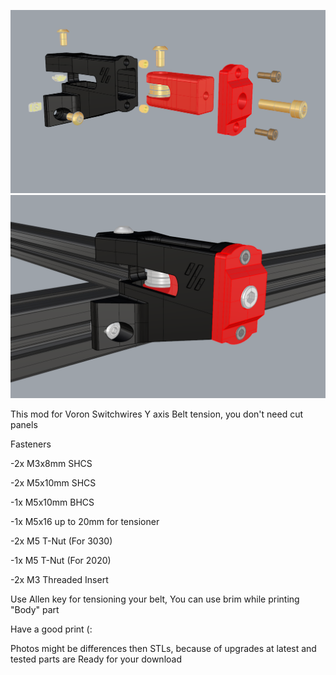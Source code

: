 ![parts](Images/asembly.png)
![parts](Images/mod.png)

This mod for Voron Switchwires Y axis Belt tension, you don't need cut panels

Fasteners

-2x M3x8mm SHCS

-2x M5x10mm SHCS

-1x M5x10mm BHCS

-1x M5x16 up to 20mm for tensioner

-2x M5 T-Nut (For 3030)

-1x M5 T-Nut (For 2020)

-2x M3 Threaded Insert

Use Allen key for tensioning your belt,
You can use brim while printing "Body" part

Have a good print (:

Photos might be differences then STLs, because of upgrades at latest and tested parts are Ready for your download
